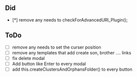 ## Did
- [*] remove any needs to checkForAdvancedURI_Plugin();

## ToDo
- [ ] remove any needs to set the curser position
- [ ] remove any templates that add create son, brother .... links
- [ ] fix delete modal
- [ ] Add button like Enter to every modal
- [ ] add this.createClustersAndOrphansFolder() to every button